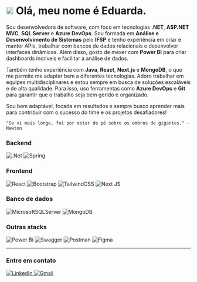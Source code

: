 # <img src="https://github.com/user-attachments/assets/2c1fa9ce-72dc-4015-8281-0f23e51dab0a" width="20"/>  Olá, meu nome é Eduarda.

Sou desenvolvedora de software, com foco em tecnologias **.NET**, **ASP.NET MVC**, **SQL Server** e **Azure DevOps**. Sou formada em **Análise e Desenvolvimento de Sistemas** pelo **IFSP** e tenho experiência em criar e manter APIs, trabalhar com bancos de dados relacionais e desenvolver interfaces dinâmicas. Além disso, gosto de mexer com **Power BI** para criar dashboards incríveis e facilitar a análise de dados.

Também tenho experiência com **Java**, **React**, **Next.js** e **MongoDB**, o que me permite me adaptar bem a diferentes tecnologias. Adoro trabalhar em equipes multidisciplinares e estou sempre em busca de soluções escaláveis e de alta qualidade. Para isso, uso ferramentas como **Azure DevOps** e **Git** para garantir que o trabalho seja bem gerido e organizado.

Sou bem adaptável, focada em resultados e sempre busco aprender mais para contribuir com o sucesso do time e os projetos desafiadores!

```
"Se vi mais longe, foi por estar de pé sobre os ombros de gigantes." - Newton
```
### Backend
![.Net](https://img.shields.io/badge/.NET-5C2D91?style=for-the-badge&logo=.net&logoColor=white)
![Spring](https://img.shields.io/badge/spring-%236DB33F.svg?style=for-the-badge&logo=spring&logoColor=white)
### Frontend
![React](https://img.shields.io/badge/react-%2320232a.svg?style=for-the-badge&logo=react&logoColor=%2361DAFB)
![Bootstrap](https://img.shields.io/badge/bootstrap-%238511FA.svg?style=for-the-badge&logo=bootstrap&logoColor=white)
![TailwindCSS](https://img.shields.io/badge/tailwindcss-%2338B2AC.svg?style=for-the-badge&logo=tailwind-css&logoColor=white)
![Next JS](https://img.shields.io/badge/Next-black?style=for-the-badge&logo=next.js&logoColor=white)
### Banco de dados
![MicrosoftSQLServer](https://img.shields.io/badge/Microsoft%20SQL%20Server-CC2927?style=for-the-badge&logo=microsoft%20sql%20server&logoColor=white)
![MongoDB](https://img.shields.io/badge/MongoDB-%234ea94b.svg?style=for-the-badge&logo=mongodb&logoColor=white)
### Outras stacks
![Power Bi](https://img.shields.io/badge/power_bi-F2C811?style=for-the-badge&logo=powerbi&logoColor=black)
![Swagger](https://img.shields.io/badge/-Swagger-%23Clojure?style=for-the-badge&logo=swagger&logoColor=white)
![Postman](https://img.shields.io/badge/Postman-FF6C37?style=for-the-badge&logo=postman&logoColor=white)
![Figma](https://img.shields.io/badge/figma-%23F24E1E.svg?style=for-the-badge&logo=figma&logoColor=white)

---
### Entre em contato

<a href="https://www.linkedin.com/in/eduarda-matias/" target="_blank">
  <img src="https://img.shields.io/badge/linkedin-%230077B5.svg?style=for-the-badge&logo=linkedin&logoColor=white" alt="LinkedIn">
</a>
<a href="mailto:evcm2003@gmail.com" target="_blank">
    <img src="https://img.shields.io/badge/Gmail-D14836?style=for-the-badge&logo=gmail&logoColor=white" alt="Gmail">
</a>

